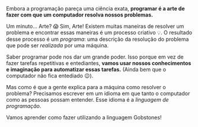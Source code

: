 Embora a programação pareça uma ciência exata, **programar é a arte de fazer com que um computador resolva nossos problemas.**

Um minuto… Arte? :scream: Sim, Arte! Existem muitas maneiras de resolver um problema e encontrar essas maneiras é um processo criativo :bulb:. O resultado desse processo é um _programa_: uma descrição da resolução do problema que pode ser _realizada_ por uma máquina.

Saber programar pode nos dar um grande poder. Isso porque em vez de fazer tarefas repetitivas e entediantes, **vamos usar nossos conhecimentos e imaginação para automatizar essas tarefas.** (Ainda bem que o computador não fica entediado :wink:).

Mas como é que a gente explica para a máquina como resolver o problema? Precisamos escrever em um idioma em que tanto o computador como as pessoas possam entender. Esse idioma é a _linguagem de programação_.

Vamos aprender como fazer utilizando a linguagem Gobstones!
